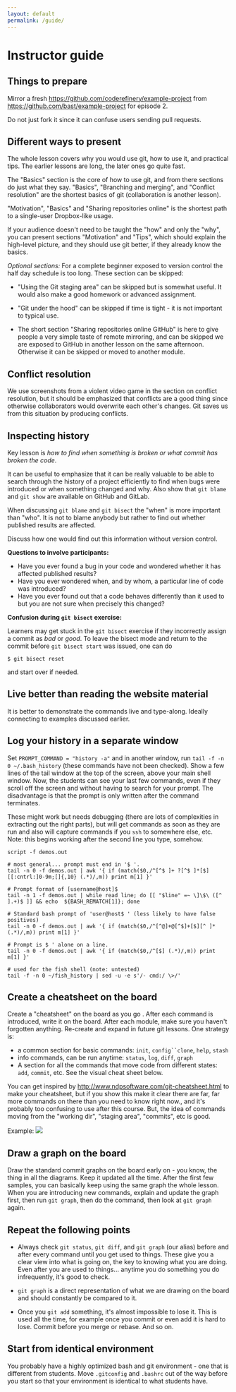 ```yaml
---
layout: default
permalink: /guide/
---
```


# Instructor guide


## Things to prepare

Mirror a fresh https://github.com/coderefinery/example-project
from https://github.com/bast/example-project for episode 2.

Do not just fork it since it can confuse users sending pull requests.


## Different ways to present

The whole lesson covers why you would use git, how to use it, and
practical tips.  The earlier lessons are long, the later ones go quite
fast.

The "Basics" section is the core of how to use git, and from there
sections do just what they say.  "Basics", "Branching
and merging", and "Conflict resolution" are the shortest basics of git
(collaboration is another lesson).

"Motivation", "Basics" and "Sharing repositories online" is the
shortest path to a single-user Dropbox-like usage.

If your audience doesn't need to be taught the "how" and only the
"why", you can present sections "Motivation" and "Tips", which
should explain the high-level picture, and they should use git better,
if they already know the basics.


*Optional sections:*
For a complete beginner exposed to version control the half day schedule is too
long. These section can be skipped:

- "Using the Git staging area" can be skipped but is somewhat useful.
  It would also make a good homework or advanced assignment.

- "Git under the hood" can be skipped if time is tight - it is not
  important to typical use.

- The short section "Sharing repositories online GitHub" is here to
  give people a very simple taste of remote mirroring, and can be
  skipped we are exposed to GitHub in another lesson on the same
  afternoon. Otherwise it can be skipped or moved to another module.


## Conflict resolution

We use screenshots from a violent video game in the section on conflict resolution, but 
it should be emphasized that conflicts are a good thing since otherwise collaborators would 
overwrite each other's changes. Git saves us from this situation by producing conflicts.

## Inspecting history

Key lesson is *how to find when something is broken or what commit has broken the code*.

It can be useful to emphasize that it
can be really valuable to be able to search through the history of a project
efficiently to find when bugs were introduced or when something changed and
why.
Also show that `git blame` and `git show` are available
on GitHub and GitLab.

When discussing `git blame` and `git bisect` the "when" is more important than "who". It is not
to blame anybody but rather to find out whether published results are affected.

Discuss how one would find out this information without version control.

**Questions to involve participants:**

- Have you ever found a bug in your code and wondered whether it has affected published results?
- Have you ever wondered when, and by whom, a particular line of code was introduced?
- Have you ever found out that a code behaves differently than it used to but you are not sure when
  precisely this changed?


**Confusion during `git bisect` exercise:**

Learners may get stuck in the `git bisect` exercise if they incorrectly assign a commit
as *bad* or *good*.
To leave the bisect mode and return to the commit before `git bisect start` was issued,
one can do
```shell
$ git bisect reset
```
and start over if needed.


## Live better than reading the website material

It is better to demonstrate the commands live and type-along. Ideally connecting
to examples discussed earlier. 

## Log your history in a separate window

Set `PROMPT_COMMAND = "history -a"` and in another window, run `tail
-f -n 0 ~/.bash_history`  (these commands have not been checked).  Show a
few lines of the tail window at the top of the screen, above your main
shell window.  Now, the students can see your last few commands, even
if they scroll off the screen and without having to search for your
prompt.  The disadvantage is that the prompt is only written after the
command terminates.

These might work but needs debugging (there are lots of complexities
in extracting out the right parts), but will get commands as soon as
they are run and also will capture commands if you `ssh` to somewhere
else, etc.  Note: this begins working after the second line you type,
somehow.

```
script -f demos.out

# most general... prompt must end in '$ '.
tail -n 0 -f demos.out | awk '{ if (match($0,/^[^$ ]+ ?[^$ ]*[$][[:cntrl:]0-9m;[]{,10} (.*)/,m)) print m[1] }'

# Prompt format of [username@host]$
tail -n 1 -f demos.out | while read line; do [[ "$line" =~ \]\$\ ([^ ].+)$ ]] && echo  ${BASH_REMATCH[1]}; done

# Standard bash prompt of 'user@host$ ' (less likely to have false positives)
tail -n 0 -f demos.out | awk '{ if (match($0,/^[^@]+@[^$]+[$][^ ]* (.*)/,m)) print m[1] }'

# Prompt is $ ' alone on a line.
tail -n 0 -f demos.out | awk '{ if (match($0,/^[$] (.*)/,m)) print m[1] }'

# used for the fish shell (note: untested)
tail -f -n 0 ~/fish_history | sed -u -e s'/- cmd:/ \>/'
```


## Create a cheatsheet on the board

Create a "cheatsheet" on the board as you go . After each command is
introduced, write it on the board. After each module, make sure you
haven't forgotten anything. Re-create and expand in future git
lessons.  One strategy is:

- a common section for basic commands: `init`, `config``clone`, `help`, `stash`
- info commands, can be run anytime: `status`, `log`, `diff`, `graph`
- A section for all the commands that move code from different states:
  `add`, `commit`, etc.  See the visual cheat sheet below.

You can get inspired by http://www.ndpsoftware.com/git-cheatsheet.html
to make your cheatsheet, but if you show this make it clear there are
far, far more commands on there than you need to know right now., and
it's probably too confusing to use after this course.  But, the idea
of commands moving from the "working dir", "staging area", "commits",
etc is good.

Example:
![](../img/cheat-sheet.jpg)


## Draw a graph on the board

Draw the standard commit graphs on the board early on - you know, the
thing in all the diagrams.  Keep it updated all the time.  After the
first few samples, you can basically keep using the same graph the
whole lesson.  When you are introducing new commands, explain and
update the graph first, then run `git graph`, then do the command,
then look at `git graph` again.


## Repeat the following points

- Always check `git status`, `git diff`, and `git graph` (our alias) before and
  after every command until you get used to things. These give you a clear view
  into what is going on, the key to knowing what you are doing.  Even
  after you are used to things... anytime you do something you do
  infrequently, it's good to check.

- `git graph` is a direct representation of what we are drawing on the
  board and should constantly be compared to it.

- Once you `git add` something, it's almost impossible to lose it.
  This is used all the time, for example once you commit or even add
  it is hard to lose.  Commit before you merge or rebase. And so on.


## Start from identical environment

You probably have a highly optimized bash and git environment - one
that is different from students.  Move `.gitconfig` and `.bashrc` out
of the way before you start so that your environment is identical to
what students have.
